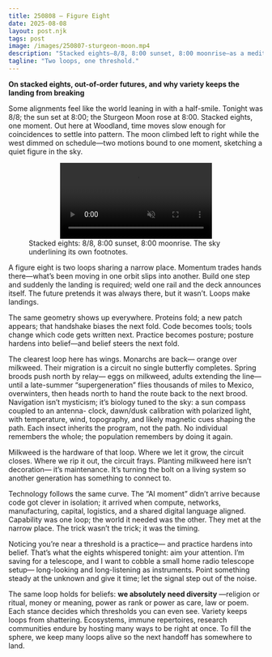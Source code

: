 ```yaml
---
title: 250808 — Figure Eight
date: 2025-08-08
layout: post.njk
tags: post
image: /images/250807-sturgeon-moon.mp4
description: "Stacked eights—8/8, 8:00 sunset, 8:00 moonrise—as a meditation on thresholds, handoffs, and why variety keeps the landing from breaking."
tagline: "Two loops, one threshold."
---
```


**On stacked eights, out-of-order futures, and why variety keeps the landing from breaking**

Some alignments feel like the world leaning in with a half-smile. Tonight was 8/8; the sun set at 8:00; the Sturgeon Moon rose at 8:00. Stacked eights, one moment. Out here at Woodland, time moves slow enough for coincidences to settle into pattern. The moon climbed left to right while the west dimmed on schedule—two motions bound to one moment, sketching a quiet figure in the sky.

<figure class="media">
  <video src="/images/250807-sturgeon-moon.mp4" autoplay muted loop playsinline style="max-width:100%; height:auto; display:block; margin:auto;">
    Sorry, your browser doesn’t support embedded videos.
  </video>
  <figcaption>
    Stacked eights: 8/8, 8:00 sunset, 8:00 moonrise. The sky underlining its own footnotes.
  </figcaption>
</figure>

A figure eight is two loops sharing a narrow place. Momentum trades hands there—what’s been moving in one orbit slips into another. Build one step and suddenly the landing is required; weld one rail and the deck announces itself. The future pretends it was always there, but it wasn’t. Loops make landings.

The same geometry shows up everywhere. Proteins fold; a new patch appears; that handshake biases the next fold. Code becomes tools; tools change which code gets written next. Practice becomes posture; posture hardens into belief—and belief steers the next fold.

The clearest loop here has wings. Monarchs are back— orange over milkweed. Their migration is a circuit no single butterfly completes. Spring broods push north by relay— eggs on milkweed, adults extending the line— until a late-summer “supergeneration” flies thousands of miles to Mexico, overwinters, then heads north to hand the route back to the next brood. Navigation isn’t mysticism; it’s biology tuned to the sky: a sun compass coupled to an antenna- clock, dawn/dusk calibration with polarized light, with temperature, wind, topography, and likely magnetic cues shaping the path. Each insect inherits the program, not the path. No individual remembers the whole; the population remembers by doing it again.

Milkweed is the hardware of that loop. Where we let it grow, the circuit closes. Where we rip it out, the circuit frays. Planting milkweed here isn’t decoration— it’s maintenance. It’s turning the bolt on a living system so another generation has something to connect to.

Technology follows the same curve. The “AI moment” didn’t arrive because code got clever in isolation; it arrived when compute, networks, manufacturing, capital, logistics, and a shared digital language aligned. Capability was one loop; the world it needed was the other. They met at the narrow place. The trick wasn’t the trick; it was the timing.

Noticing you’re near a threshold is a practice— and practice hardens into belief. That’s what the eights whispered tonight: aim your attention. I’m saving for a telescope, and I want to cobble a small home radio telescope setup— long-looking and long-listening as instruments. Point something steady at the unknown and give it time; let the signal step out of the noise.

The same loop holds for beliefs: **we absolutely need diversity** —religion or ritual, money or meaning, power as rank or power as care, law or poem. Each stance decides which thresholds you can even see. Variety keeps loops from shattering. Ecosystems, immune repertoires, research communities endure by hosting many ways to be right at once. To fill the sphere, we keep many loops alive so the next handoff has somewhere to land.